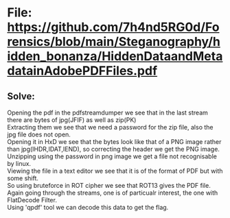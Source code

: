 # File: https://github.com/7h4nd5RG0d/Forensics/blob/main/Steganography/hidden_bonanza/HiddenDataandMetadatainAdobePDFFiles.pdf  

## Solve:  
Opening the pdf in the pdfstreamdumper we see that in the last stream there are bytes of jpg(JFIF) as well as zip(PK)  
Extracting them we see that we need a password for the zip file, also the jpg file does not open.  
Opening it in HxD we see that the bytes look like that of a PNG image rather than jpg(IHDR,IDAT,IEND), so correcting the header we get the PNG image.  
Unzipping using the password in png image we get a file not recognisable by linux.  
Viewing the file in a text editor we see that it is of the format of PDF but with some shift.  
So using bruteforce in ROT cipher we see that ROT13 gives the PDF file.  
Again going through the streams, one is of particualr interest, the one with FlatDecode Filter.  
Using 'qpdf' tool we can decode this data to get the flag.  
